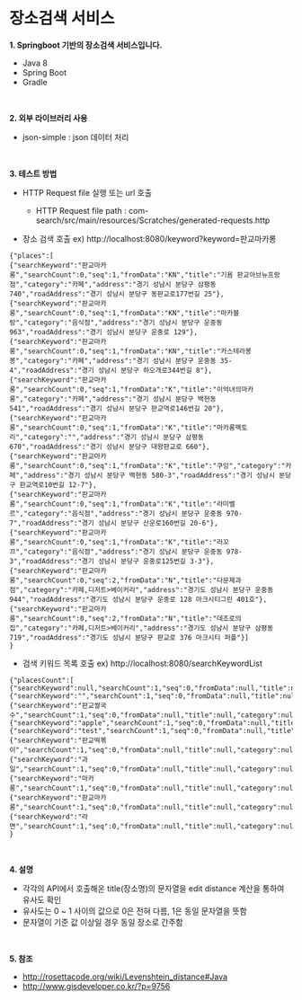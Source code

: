 # 장소검색 서비스
**1. Springboot 기반의 장소검색 서비스입니다.**
  - Java 8
  - Spring Boot
  - Gradle
  <br/>
  
**2. 외부 라이브러리 사용**
  - json-simple : json 데이터 처리
  <br/>
  
**3. 테스트 방법**
  - HTTP Request file 실행 또는 url 호출
    - HTTP Request file path : com-search/src/main/resources/Scratches/generated-requests.http
  
  - 장소 검색 호출 ex) http://localhost:8080/keyword?keyword=판교마카롱
  ```
  {"places":[
  {"searchKeyword":"판교마카롱","searchCount":0,"seq":1,"fromData":"KN","title":"기욤 판교아브뉴프랑점","category":"카페","address":"경기 성남시 분당구 삼평동 740","roadAddress":"경기 성남시 분당구 동판교로177번길 25"},
  {"searchKeyword":"판교마카롱","searchCount":0,"seq":1,"fromData":"KN","title":"마카블랑","category":"음식점","address":"경기 성남시 분당구 운중동 963","roadAddress":"경기 성남시 분당구 운중로 129"},
  {"searchKeyword":"판교마카롱","searchCount":0,"seq":1,"fromData":"KN","title":"카스테라봉봉","category":"카페","address":"경기 성남시 분당구 운중동 35-4","roadAddress":"경기 성남시 분당구 하오개로344번길 8"},
  {"searchKeyword":"판교마카롱","searchCount":0,"seq":1,"fromData":"K","title":"이억녀의마카롱","category":"카페","address":"경기 성남시 분당구 백현동 541","roadAddress":"경기 성남시 분당구 판교역로146번길 20"},
  {"searchKeyword":"판교마카롱","searchCount":0,"seq":1,"fromData":"K","title":"마카롱팩토리","category":"","address":"경기 성남시 분당구 삼평동 670","roadAddress":"경기 성남시 분당구 대왕판교로 660"},
  {"searchKeyword":"판교마카롱","searchCount":0,"seq":1,"fromData":"K","title":"쿠잉","category":"카페","address":"경기 성남시 분당구 백현동 580-3","roadAddress":"경기 성남시 분당구 판교역로10번길 12-7"},
  {"searchKeyword":"판교마카롱","searchCount":0,"seq":1,"fromData":"K","title":"라미벨르","category":"음식점","address":"경기 성남시 분당구 운중동 970-7","roadAddress":"경기 성남시 분당구 산운로160번길 20-6"},
  {"searchKeyword":"판교마카롱","searchCount":0,"seq":1,"fromData":"K","title":"라꼬끄","category":"음식점","address":"경기 성남시 분당구 운중동 978-3","roadAddress":"경기 성남시 분당구 운중로125번길 3-3"},
  {"searchKeyword":"판교마카롱","searchCount":0,"seq":2,"fromData":"N","title":"다문제과점","category":"카페,디저트>베이커리","address":"경기도 성남시 분당구 운중동 944","roadAddress":"경기도 성남시 분당구 운중로 128 마크시티그린 401호"},
  {"searchKeyword":"판교마카롱","searchCount":0,"seq":2,"fromData":"N","title":"데조로의집","category":"카페,디저트>베이커리","address":"경기도 성남시 분당구 삼평동 719","roadAddress":"경기도 성남시 분당구 판교로 376 마크시티 퍼플"}]
  }
  ```
  
  - 검색 키워드 목록 호출 ex) http://localhost:8080/searchKeywordList
```
{"placesCount":[
{"searchKeyword":null,"searchCount":1,"seq":0,"fromData":null,"title":null,"category":null,"address":null,"roadAddress":null},
{"searchKeyword":"","searchCount":1,"seq":0,"fromData":null,"title":null,"category":null,"address":null,"roadAddress":null},
{"searchKeyword":"판교쌀국수","searchCount":1,"seq":0,"fromData":null,"title":null,"category":null,"address":null,"roadAddress":null},
{"searchKeyword":"apple","searchCount":1,"seq":0,"fromData":null,"title":null,"category":null,"address":null,"roadAddress":null},
{"searchKeyword":"test","searchCount":1,"seq":0,"fromData":null,"title":null,"category":null,"address":null,"roadAddress":null},
{"searchKeyword":"판교떡볶이","searchCount":1,"seq":0,"fromData":null,"title":null,"category":null,"address":null,"roadAddress":null},
{"searchKeyword":"과일","searchCount":1,"seq":0,"fromData":null,"title":null,"category":null,"address":null,"roadAddress":null},
{"searchKeyword":"마카롱","searchCount":1,"seq":0,"fromData":null,"title":null,"category":null,"address":null,"roadAddress":null},
{"searchKeyword":"판교마카롱","searchCount":1,"seq":0,"fromData":null,"title":null,"category":null,"address":null,"roadAddress":null},
{"searchKeyword":"라면","searchCount":1,"seq":0,"fromData":null,"title":null,"category":null,"address":null,"roadAddress":null}]
}
```
<br/>

**4. 설명**
  - 각각의 API에서 호출해온 title(장소명)의 문자열을 edit distance 계산을 통하여 유사도 확인 
  - 유사도는 0 ~ 1 사이의 값으로 0은 전혀 다름, 1은 동일 문자열을 뜻함
  - 문자열이 기준 값 이상일 경우 동일 장소로 간주함
  <br/>
  
**5. 참조**
  - http://rosettacode.org/wiki/Levenshtein_distance#Java
  - http://www.gisdeveloper.co.kr/?p=9756
